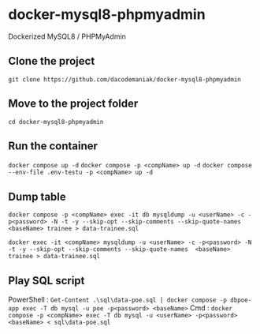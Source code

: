 # docker-mysql8-phpmyadmin
Dockerized MySQL8 / PHPMyAdmin

## Clone the project
`git clone https://github.com/dacodemaniak/docker-mysql8-phpmyadmin`

## Move to the project folder
`cd docker-mysql8-phpmyadmin`

## Run the container
`docker compose up -d`
`docker compose -p <compName> up -d`
`docker compose --env-file .env-testu -p <compName> up -d`

## Dump table
`docker compose -p <compName> exec -it db mysqldump -u <userName> -c -p<password> -N -t -y --skip-opt --skip-comments --skip-quote-names <baseName> trainee > data-trainee.sql`

`docker exec -it <compName> mysqldump -u <userName> -c -p<password> -N -t -y --skip-opt --skip-comments --skip-quote-names  <baseName> trainee > data-trainee.sql`

## Play SQL script
PowerShell : `Get-Content .\sql\data-poe.sql | docker compose -p dbpoe-app exec -T db mysql -u poe -p<password> <baseName>`
Cmd : `docker compose -p <compName> exec -T db mysql -u <userName> -p<password> <baseName> < sql\data-poe.sql`